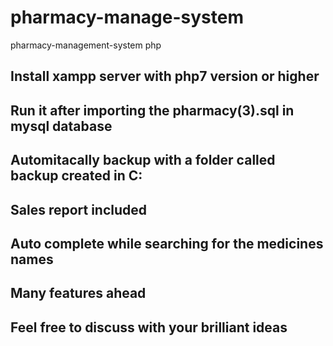 # pharmacy-manage-system
pharmacy-management-system php
  
 ##   Install xampp server with php7 version or higher
 
 ##   Run it after importing the pharmacy(3).sql in mysql database

 ##   Automitacally backup with a folder called backup created in C:
 
 ##   Sales report included
 
 ##   Auto complete while searching for the medicines names

 ##   Many features ahead
 
 ##  Feel free to discuss with your brilliant ideas
